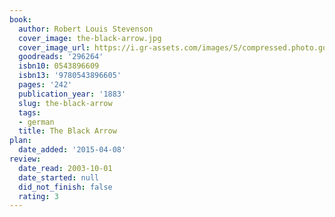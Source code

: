 ```yaml
---
book:
  author: Robert Louis Stevenson
  cover_image: the-black-arrow.jpg
  cover_image_url: https://i.gr-assets.com/images/S/compressed.photo.goodreads.com/books/1328014614l/296264._SX98_.jpg
  goodreads: '296264'
  isbn10: 0543896609
  isbn13: '9780543896605'
  pages: '242'
  publication_year: '1883'
  slug: the-black-arrow
  tags:
  - german
  title: The Black Arrow
plan:
  date_added: '2015-04-08'
review:
  date_read: 2003-10-01
  date_started: null
  did_not_finish: false
  rating: 3
---
```

